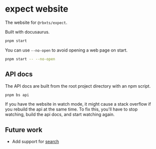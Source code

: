 # expect website

The website for `@rbxts/expect`.

Built with docusaurus.

```sh
pnpm start
```

You can use `--no-open` to avoid opening a web page on start.

```sh
pnpm start -- --no-open
```

## API docs

The API docs are built from the root project directory
with an npm script.

```sh
pnpm bs api
```

If you have the website in watch mode, it might cause a stack overflow if you
rebuild the api at the same time. To fix this, you'll have to stop watching, build the api
docs, and start watching again.

## Future work

- Add support for [search](https://docusaurus.io/docs/search)

